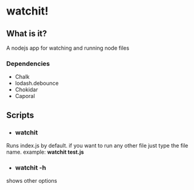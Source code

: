 # watchit!

## What is it?

A nodejs app for watching and running node files

### Dependencies

- Chalk
- lodash.debounce
- Chokidar
- Caporal

## Scripts

- <h3>watchit</h3>
<p>Runs index.js by default. if you want to run any other file just type the file name.
example: <b>watchit  test.js</b> </p>

- <h3>watchit -h</h3>
<p>shows other options</p>
